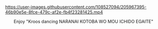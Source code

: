 

https://user-images.githubusercontent.com/108527094/205967395-46b90e5e-8fce-479c-af2e-fb4f23281425.mp4

<p align="center">Enjoy "Kroos dancing NARANAI KOTOBA WO MOU ICHIDO EGAITE"</p>
